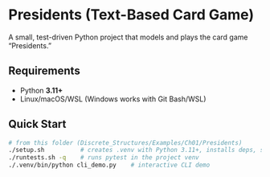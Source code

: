 # Presidents (Text-Based Card Game)

A small, test-driven Python project that models and plays the card game “Presidents.”

## Requirements
- Python **3.11+**
- Linux/macOS/WSL (Windows works with Git Bash/WSL)

## Quick Start
```bash
# from this folder (Discrete_Structures/Examples/Ch01/Presidents)
./setup.sh          # creates .venv with Python 3.11+, installs deps, sanity-check
./runtests.sh -q    # runs pytest in the project venv
./.venv/bin/python cli_demo.py    # interactive CLI demo

